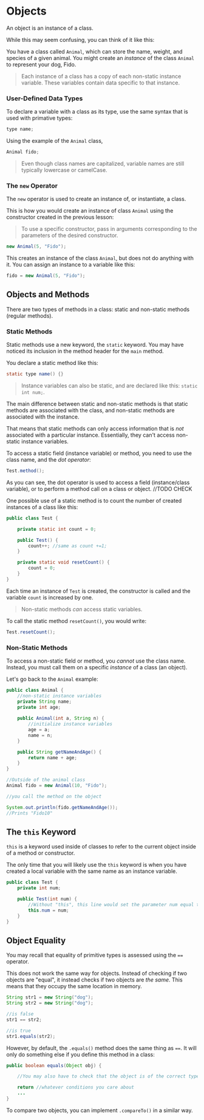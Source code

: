 # Objects

An object is an instance of a class. 

While this may seem confusing, you can think of it like this:

You have a class called ```Animal```, which can store the name, weight, and species of a given animal. You might create an *instance* of the class ```Animal``` to represent your dog, Fido. 

>Each instance of a class has a copy of each non-static instance variable. These variables contain data specific to that instance.

### User-Defined Data Types

To declare a variable with a class as its type, use the same syntax that is used with primative types:

```java
type name;
```

Using the example of the ```Animal``` class,

```java
Animal fido;
```
>Even though class names are capitalized, variable names are still typically lowercase or camelCase.

### The ```new``` Operator

The ```new``` operator is used to create an instance of, or instantiate, a class.

This is how you would create an instance of class ```Animal``` using the constructor created in the previous lesson:

>To use a specific constructor, pass in arguments corresponding to the parameters of the desired constructor.

```java
new Animal(5, "Fido");
```

This creates an instance of the class ```Animal```, but does not do anything with it. You can assign an instance to a variable like this:

```java
fido = new Animal(5, "Fido");
```

## Objects and Methods

There are two types of methods in a class: static and non-static methods (regular methods).

### Static Methods

Static methods use a new keyword, the ```static``` keyword. You may have noticed its inclusion in the method header for the ```main``` method. 

You declare a static method like this:

```java
static type name() {}
```

>Instance variables can also be static, and are declared like this: ```static int num;```.

The main difference between static and non-static methods is that static methods are associated with the class, and non-static methods are associated with the instance.

That means that static methods can only access information that is *not* associated with a particular instance. Essentially, they can't access non-static instance variables.

To access a static field (instance variable) or method, you need to use the class name, and the *dot operator*:

```java
Test.method();
```

As you can see, the dot operator is used to access a field (instance/class variable), or to perform a method call on a class or object. //TODO CHECK

One possible use of a static method is to count the number of created instances of a class like this:

```java
public class Test {

    private static int count = 0;

    public Test() {
        count++; //same as count +=1;
    }

    private static void resetCount() {
        count = 0;
    }
}
```
Each time an instance of ```Test``` is created, the constructor is called and the variable ```count``` is increased by one.

>Non-static methods *can* access static variables.

To call the static method ```resetCount()```, you would write:

```java
Test.resetCount();
```

### Non-Static Methods

To access a non-static field or method, you *cannot* use the class name. Instead, you must call them on a specific *instance* of a class (an object).

Let's go back to the ```Animal``` example:

```java
public class Animal {
    //non-static instance variables
    private String name;
    private int age;
    
    public Animal(int a, String n) {
        //initialize instance variables
        age = a;
        name = n;
    }

    public String getNameAndAge() {
        return name + age;
    }
}

//Outside of the animal class
Animal fido = new Animal(10, "Fido");

//you call the method on the object

System.out.println(fido.getNameAndAge());
//Prints "Fido10"
```


## The `this` Keyword

`this` is a keyword used inside of classes to refer to the current object inside of a method or constructor.

The only time that you will likely use the `this` keyword is when you have created a local variable with the same name as an instance variable.

```java
public class Test {
    private int num;

    public Test(int num) {
        //Without "this", this line would set the parameter num equal to itself.
        this.num = num;
    }
}
```

## Object Equality

You may recall that equality of primitive types is assessed using the `==` operator.

This does not work the same way for objects. Instead of checking if two objects are "equal", it instead checks if two objects are *the same*. This means that they occupy the same location in memory. 

```java
String str1 = new String("dog");
String str2 = new String("dog");

//is false
str1 == str2;

//is true
str1.equals(str2);
```
However, by default, the `.equals()` method does the same thing as `==`. It will only do something else if you define this method in a class:

```java
public boolean equals(Object obj) {

    //You may also have to check that the object is of the correct type. Don't worry about this now.

    return //whatever conditions you care about
    ...
}
```

To compare two objects, you can implement `.compareTo()` in a similar way.

